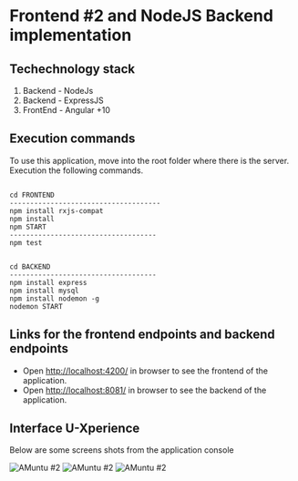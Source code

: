 #  Frontend #2 and NodeJS Backend implementation 

## Techechnology stack 
 
1. Backend  - NodeJs
2. Backend  - ExpressJS
3. FrontEnd - Angular +10

## Execution commands

To use this application, move into the root folder where there is the server. Execution the following commands.

```

cd FRONTEND
-------------------------------------
npm install rxjs-compat
npm install
npm START
------------------------------------
npm test


cd BACKEND
------------------------------------
npm install express
npm install mysql
npm install nodemon -g
nodemon START

```

## Links for the frontend endpoints and backend endpoints

- Open [http://localhost:4200/](http://localhost:4200/) in browser to see the frontend of the application.
- Open [http://localhost:8081/](http://localhost:8081/) in browser to see the backend of the application.


## Interface U-Xperience

Below are some screens shots from the application console

![ AMuntu #2 ](https://github.com/LINOSNCHENA/Angular-Three-API-backends-in-two-frontends-FS7/blob/master/uxViews/page1.png)
![ AMuntu #2 ](https://github.com/LINOSNCHENA/Angular-Three-API-backends-in-two-frontends-FS7/blob/master/uxViews/page2.png)
![ AMuntu #2 ](https://github.com/LINOSNCHENA/Angular-Three-API-backends-in-two-frontends-FS7/blob/master/uxViews/page3.png)